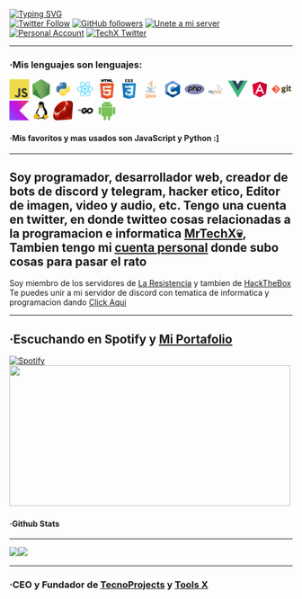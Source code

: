 [![Typing SVG](https://readme-typing-svg.herokuapp.com?color=%23CDCDCD&size=25&lines=MrTechX+%7C+UlisesCamacho;Pentester+%7C+Hacker)](https://git.io/typing-svg) <br>
[![Twitter Follow](https://img.shields.io/twitter/follow/Mr__TechX?color=%231DA1F2&label=Mr.%20TechX&logo=twitter&logoColor=%231DA1F2&style=for-the-badge)](https://twitter.com/Mr__TechX)
[![GitHub followers](https://img.shields.io/github/followers/Mr-TechX?color=%23181717&label=Github%20%7C%20Follow&logo=Github&style=for-the-badge)](http://bit.ly/github_techX)
[![Unete a mi server](https://img.shields.io/discord/847520823727620126?color=%235865F2&label=Unete%20a%20mi%20servidor&logo=Discord&style=for-the-badge)](https://bit.ly/3vcdM5j)
[![Personal Account](https://img.shields.io/twitter/follow/ulises__camacho?color=%231DA1F2&label=Personal%20Account&logo=twitter&logoColor=%231DA1F2&style=for-the-badge)](https://twitter.com/ulises__camacho)
[![TechX Twitter](https://pbs.twimg.com/profile_banners/1370653756468166657/1626578835/1500x500)](https://twitter.com/Mr_TechX)

---
### ·Mis lenguajes son lenguajes:
<img height="35" src="https://raw.githubusercontent.com/github/explore/80688e429a7d4ef2fca1e82350fe8e3517d3494d/topics/javascript/javascript.png"> <img height="35" src="https://raw.githubusercontent.com/github/explore/80688e429a7d4ef2fca1e82350fe8e3517d3494d/topics/nodejs/nodejs.png">
<img height="35" src="https://raw.githubusercontent.com/github/explore/80688e429a7d4ef2fca1e82350fe8e3517d3494d/topics/python/python.png">
<img height="35" src="https://raw.githubusercontent.com/github/explore/80688e429a7d4ef2fca1e82350fe8e3517d3494d/topics/react/react.png">
<img height="35" src="https://raw.githubusercontent.com/github/explore/80688e429a7d4ef2fca1e82350fe8e3517d3494d/topics/html/html.png">
<img height="35" src="https://raw.githubusercontent.com/github/explore/80688e429a7d4ef2fca1e82350fe8e3517d3494d/topics/css/css.png">
<img height="35" src="https://raw.githubusercontent.com/github/explore/80688e429a7d4ef2fca1e82350fe8e3517d3494d/topics/java/java.png">
<img height="35" src="https://raw.githubusercontent.com/github/explore/80688e429a7d4ef2fca1e82350fe8e3517d3494d/topics/c/c.png">
<img height="35" src="https://raw.githubusercontent.com/github/explore/80688e429a7d4ef2fca1e82350fe8e3517d3494d/topics/php/php.png">
<img height="35" src="https://raw.githubusercontent.com/github/explore/80688e429a7d4ef2fca1e82350fe8e3517d3494d/topics/mysql/mysql.png">
<img height="35" src="https://raw.githubusercontent.com/github/explore/80688e429a7d4ef2fca1e82350fe8e3517d3494d/topics/vue/vue.png">
<img height="35" src="https://raw.githubusercontent.com/github/explore/80688e429a7d4ef2fca1e82350fe8e3517d3494d/topics/angular/angular.png">
<img height="35" src="https://raw.githubusercontent.com/github/explore/80688e429a7d4ef2fca1e82350fe8e3517d3494d/topics/git/git.png">
<img height="35" src="https://raw.githubusercontent.com/github/explore/80688e429a7d4ef2fca1e82350fe8e3517d3494d/topics/kotlin/kotlin.png">
<img height="35" src="https://raw.githubusercontent.com/github/explore/80688e429a7d4ef2fca1e82350fe8e3517d3494d/topics/linux/linux.png">
<img height="35" src="https://raw.githubusercontent.com/github/explore/80688e429a7d4ef2fca1e82350fe8e3517d3494d/topics/ruby/ruby.png">
<img height="35" src="https://raw.githubusercontent.com/github/explore/80688e429a7d4ef2fca1e82350fe8e3517d3494d/topics/go/go.png">
<img height="35" src="https://raw.githubusercontent.com/github/explore/80688e429a7d4ef2fca1e82350fe8e3517d3494d/topics/android/android.png">

#### ·Mis favoritos y mas usados son JavaScript y Python :]

---
Soy programador, desarrollador web, creador de bots de discord y telegram, hacker etico, Editor de imagen, video y audio, etc.
Tengo una cuenta en twitter, en donde twitteo cosas relacionadas a la programacion e informatica [MrTechX💀](https://twitter.com/Mr__TechX), Tambien tengo mi [cuenta personal](https://twitter.com/Ulises__Camacho) donde subo cosas para pasar el rato
----

Soy miembro de los servidores de [La Resistencia](https://discord.gg/CxJmzvjCzJ) y tambien de [HackTheBox](https://discord.gg/hackthebox) 
Te puedes unir a mi servidor de discord  con tematica de informatica y programacion dando [Click Aqui](http://bit.ly/discord_techX)

---
## ·Escuchando en Spotify y [Mi Portafolio](https://web.ulisescamacho.repl.co)
[![Spotify](https://spotify-github-profile.vercel.app/api/view?uid=qvv8hkxzjkj2cvez6d63tg708&cover_image=true&theme=default)](https://spotify-github-profile.vercel.app/api/view?uid=qvv8hkxzjkj2cvez6d63tg708&redirect=true)<img src="https://pbs.twimg.com/media/FKIKf6RVkAE3ekB?format=jpg&name=large" href="https://web.ulisescamacho.repl.co" width="500px" height="250px">

#### ·Github Stats
---
<img src="https://github-readme-stats.vercel.app/api?username=Mr-TechX&show_icons=true&theme=radical&count_private=true&include_all_commits=true"><img src="https://github-readme-stats.vercel.app/api/top-langs/?username=Mr-TechX&theme=radical&langs_count=8"> <br>

---
### ·CEO y Fundador de [TecnoProjects](https://github.com/TecnoProjects) y [Tools X](https://github.com/Tools-X)
<!--  -->
